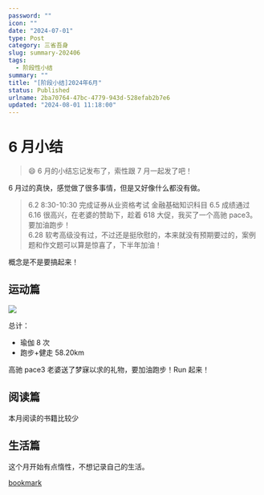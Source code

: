 ```yaml
---
password: ""
icon: ""
date: "2024-07-01"
type: Post
category: 三省吾身
slug: summary-202406
tags:
  - 阶段性小结
summary: ""
title: "[阶段小结]2024年6月"
status: Published
urlname: 2ba70764-47bc-4779-943d-528efab2b7e6
updated: "2024-08-01 11:18:00"
---
```


# 6 月小结

> 😄 6 月的小结忘记发布了，索性跟 7 月一起发了吧！

6 月过的真快，感觉做了很多事情，但是又好像什么都没有做。

> 6.2 8:30-10:30 完成证券从业资格考试 金融基础知识科目 6.5 成绩通过  
> 6.16 很高兴，在老婆的赞助下，趁着 618 大促，我买了一个高驰 pace3。要加油跑步！  
> 6.28 软考高级没有过，不过还是挺欣慰的，本来就没有预期要过的，案例题和作文题可以算是惊喜了，下半年加油！

概念是不是要搞起来！

## 运动篇

![](https://image.kuangyichen.com/image/my_note/202407012036717.png)

总计：

- 瑜伽 8 次
- 跑步+健走 58.20km

高驰 pace3 老婆送了梦寐以求的礼物，要加油跑步！Run 起来！

## 阅读篇

本月阅读的书籍比较少

## 生活篇

这个月开始有点惰性，不想记录自己的生活。

[bookmark](https://kuangyichen.com/running)

